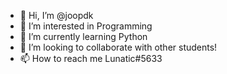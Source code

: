 - 👋 Hi, I’m @joopdk
- 👀 I’m interested in Programming
- 🌱 I’m currently learning Python
- 💞️ I’m looking to collaborate with other students!
- 📫 How to reach me Lunatic#5633

<!---
joopdk/joopdk is a ✨ special ✨ repository because its `README.md` (this file) appears on your GitHub profile.
You can click the Preview link to take a look at your changes.
--->
